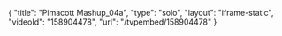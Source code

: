 {
    "title": "Pimacott Mashup_04a",
    "type": "solo",
    "layout": "iframe-static",
    "videoId": "158904478",
    "url": "\/tvpembed\/158904478"
}